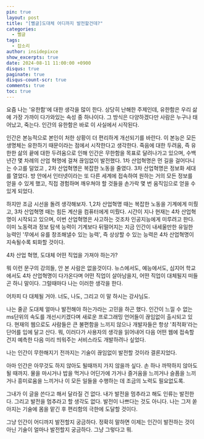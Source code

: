 ```yaml
---
pin: true
layout: post
title: "[뻘글]도대체 어디까지 발전할건데?"
categories:
  - 뻘글
tags:
  - 잡소리 
author: insidepixce
show_excerpts: true
date: 2024-08-11 11:00:00 +0900
disqus: true
paginate: true
disqus-count-scr: true
comments: true
toc: true
---
```

요즘 나는 '유한함'에 대한 생각을 많이 한다. 상당히 난해한 주제인데, 유한함은 우리 삶에 가장 가까이 다가와있는 속성 중 하나이다. 그 방식은 다양하겠다만 사람은 누구나 태어났고, 죽는다. 인간의 유한함은 바로 이 사실에서 시작된다.

인간은 본능적으로 본인이 처한 상황이 더 편리하게 개선되기를 바란다. 이 본능은 모든 생명체는 유한하기 때문이라는 점에서 시작한다고 생각한다. 죽음에 대한 두려움, 즉 유한한 삶의 끝에 대한 두려움으로 인해 인간은 무한함을 목표로 달려나가고 있으며, 수백년간 몇 차례의 산업 혁명에 걸쳐 끊임없이 발전했다. 1차 산업혁명은 먼 길을 걸어다니는 수고를 덜었고 , 2차 산업혁명은 복잡한 노동을 줄였다. 3차 산업혁명은 정보화 세대를 열었다. 방 안에서 인터넷이라는 또 다른 세계에 접속하여 원하는 거의 모든 정보를 얻을 수 있게 했고, 직접 경험하며 깨우쳐야 할 것들을 손가락 몇 번 움직임으로 얻을 수 있게 되었다.

하지만 조금 시선을 돌려 생각해보자. 1,2차 산업혁명 때는 복잡한 노동을 기계에게 미뤘고, 3차 산업혁명 때는 힘든 계산을 컴퓨터에게 미뤘다. 시간이 지나 현재는 4차 산업혁명이 시작되고 있으며, 이번 산업혁명은 사고하는 것조차 인공지능에게 미루려고 한다. 이미 노동력과 정보 탐색 능력이 기계보다 뒤떨어지는 지금 인간이 내세울만한 유일한 능력인 '무에서 유를 창조해낼수 있는 능력', 즉 상상할 수 있는 능력은 4차 산업혁명이 지속될수록 퇴화할 것이다.

4차 산업 혁명, 도대체 어떤 직업을 가져야 하는가?

뭐 이런 문구의 강의들, 안 본 사람은 없을것이다. 뉴스에서도, 예능에서도, 심지어 학교에서도 4차 산업혁명이 다가온다며 어떤 직업이 살아남을지, 어떤 직업이 대체될지 떠들곤 하니 말이다. 그럴때마다 나는 이러한 생각을 한다.

어차피 다 대체될 거야. 너도, 나도, 그리고 이 말 하시는 강사님도.

나는 줄곧 도대체 얼마나 발전해야 하는가라는 고민을 하곤 했다. 인간이 느낄 수 없는 ms단위의 속도를 개선시키겠다며 새로운 프로그래밍 언어들이 끊임없이 출시되고 있다. 현재의 웹으로도 사람들은 큰 불편함을 느끼지 않으나 개발자들은 항상 '최적화'라는 단어를 입에 달고 산다. 뭐, 이러다가 사용자의 생각을 읽어내어 다음 어떤 웹에 접속할건지 예측한 다음 미리 띄워주는 서비스라도 개발하려나 싶었다.

나는 인간이 무한해지기 전까지는 기술이 끊임없이 발전할 것이라 결론지었다.

아마 인간은 아무것도 하지 않아도 될때까지 가지 않을까 싶다. 손 하나 까딱하지 않아도 될 때까지. 물을 마시거나 밥을 먹거나 어딘가에 가거나 즐거움을 느끼거나 슬픔을 느끼거나 흥미로움을 느끼거나 이 모든 일들을 수행하는 데 조금의 노력도 필요없도록.

그내가 이 글을 쓴다고 해서 달라질 건 없다. 내가 발전을 멈추라고 해도 인류는 발전한다. 그리고 발전을 멈추라고 할 생각도 없다. 발전이 나쁘다는 것도 아니다. 나는 그저 쏟아지는 기술에 몸을 맡긴 후 편리함의 극한에 도달할 것이다.

그냥 인간이 어디까지 발전할지 궁금하다. 정확히 말하면 이제는 인간이 발전하는 것이 아닌 기술이 얼마나 발전할지 궁금하다. 그냥 그렇다고 뭐.